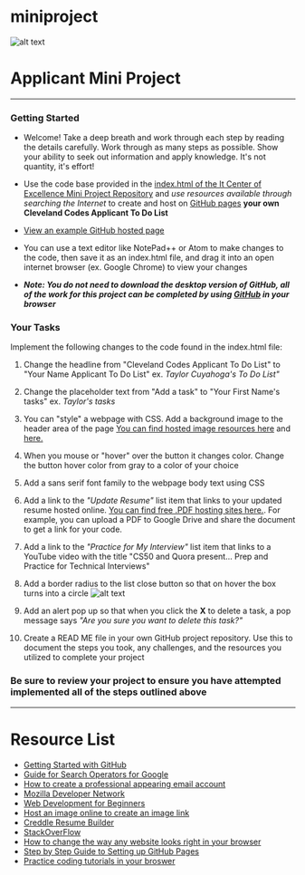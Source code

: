 # miniproject
![alt text](https://i.imgur.com/VKAsb78.png "logo.")
# Applicant Mini Project
---
### Getting Started

- Welcome! Take a deep breath and work through each step by reading the details carefully. Work through as many steps as possible. Show your ability to seek out information and apply knowledge. It's not quantity, it's effort!

- Use the code base provided in the [index.html of the It Center of Excellence Mini Project Repository](https://github.com/itcenterofexcellence/miniproject/blob/master/index.html) and *use resources available through searching the Internet* to create and host on [GitHub pages](https://pages.github.com/) **your own Cleveland Codes Applicant To Do List**

- [View an example GitHub hosted page](https://itcenterofexcellence.github.io/miniproject/)

- You can use a text editor like NotePad++ or Atom to make changes to the code, then save it as an index.html file, and drag it into an open internet browser (ex. Google Chrome) to view your changes

- **_Note: You do not need to download the desktop version of GitHub, all of the work for this project can be completed by using [GitHub](https://guides.github.com/activities/hello-world/) in your browser_**

### Your Tasks

Implement the following changes to the code found in the index.html file:

1. Change the headline from "Cleveland Codes Applicant To Do List" to "Your Name Applicant To Do List" ex. *Taylor Cuyahoga's To Do List"*

2. Change the placeholder text from "Add a task" to "Your First Name's tasks" ex. *Taylor's tasks*

3. You can "style" a webpage with CSS. Add a background image to the header area of the page [You can find hosted image resources here](https://github.com/ravisuhag/stockfree) and [here.](https://www.pexels.com/)

4. When you mouse or "hover" over the button it changes color. Change the button hover color from gray to a color of your choice

5. Add a sans serif font family to the webpage body text using CSS 

6. Add a link to the *"Update Resume"* list item that links to your updated resume hosted online. [You can find free .PDF hosting sites here.](http://www.makeuseof.com/tag/7-best-tools-present-share-pdf-files-online/). For example, you can upload a PDF to Google Drive and share the document to get a link for your code.

7. Add a link to the *"Practice for My Interview"* list item that links to a YouTube video with the title "CS50 and Quora present... Prep and Practice for Technical Interviews"

8. Add a border radius to the list close button so that on hover the box turns into a circle ![alt text](https://s7.postimg.org/c70shqhcb/box.png "box.")

9. Add an alert pop up so that when you click the **X** to delete a task, a pop message says *"Are you sure you want to delete this task?"*

10. Create a READ ME file in your own GitHub project repository. Use this to document the steps you took, any challenges, and the resources you utilized to complete your project

### Be sure to review your project to ensure you have attempted implemented all of the steps outlined above
---
# Resource List
- [Getting Started with GitHub](https://guides.github.com/activities/hello-world/)
- [Guide for Search Operators for Google](https://moz.com/blog/mastering-google-search-operators-in-67-steps)
- [How to create a professional appearing email account](http://workplace.stackexchange.com/questions/11731/what-should-a-professional-email-address-look-like)
- [Mozilla Developer Network](https://developer.mozilla.org/en-US/)
- [Web Development for Beginners](https://developer.mozilla.org/en-US/docs/Learn/Getting_started_with_the_web)
- [Host an image online to create an image link](https://imgbb.com/)
- [Creddle Resume Builder](http://creddle.io/)
- [StackOverFlow](https://stackoverflow.com/tour)
- [How to change the way any website looks right in your browser](https://zapier.com/blog/inspect-element-tutorial/)
- [Step by Step Guide to Setting up GitHub Pages](https://guides.github.com/features/pages/)
- [Practice coding tutorials in your broswer](https://dash.generalassemb.ly/)
